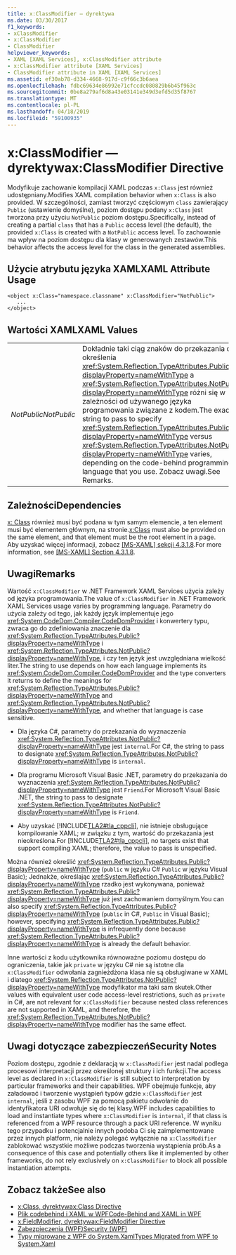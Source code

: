 ```yaml
---
title: x:ClassModifier — dyrektywa
ms.date: 03/30/2017
f1_keywords:
- xClassModifier
- x:ClassModifier
- ClassModifier
helpviewer_keywords:
- XAML [XAML Services], x:ClassModifier attribute
- x:ClassModifier attribute [XAML Services]
- ClassModifier attribute in XAML [XAML Services]
ms.assetid: ef30ab78-d334-4668-917d-c9f66c3b6aea
ms.openlocfilehash: fdbc69634e86992e71cfccdc080829b6b45f963c
ms.sourcegitcommit: 0be8a279af6d8a43e03141e349d3efd5d35f8767
ms.translationtype: MT
ms.contentlocale: pl-PL
ms.lasthandoff: 04/18/2019
ms.locfileid: "59100935"
---
```

# <a name="xclassmodifier-directive"></a><span data-ttu-id="a041c-102">x:ClassModifier — dyrektywa</span><span class="sxs-lookup"><span data-stu-id="a041c-102">x:ClassModifier Directive</span></span>
<span data-ttu-id="a041c-103">Modyfikuje zachowanie kompilacji XAML podczas `x:Class` jest również udostępniany.</span><span class="sxs-lookup"><span data-stu-id="a041c-103">Modifies XAML compilation behavior when `x:Class` is also provided.</span></span> <span data-ttu-id="a041c-104">W szczególności, zamiast tworzyć częściowym `class` zawierający `Public` (ustawienie domyślne), poziom dostępu podany `x:Class` jest tworzona przy użyciu `NotPublic` poziom dostępu.</span><span class="sxs-lookup"><span data-stu-id="a041c-104">Specifically, instead of creating a partial `class` that has a `Public` access level (the default), the provided `x:Class` is created with a `NotPublic` access level.</span></span> <span data-ttu-id="a041c-105">To zachowanie ma wpływ na poziom dostępu dla klasy w generowanych zestawów.</span><span class="sxs-lookup"><span data-stu-id="a041c-105">This behavior affects the access level for the class in the generated assemblies.</span></span>  
  
## <a name="xaml-attribute-usage"></a><span data-ttu-id="a041c-106">Użycie atrybutu języka XAML</span><span class="sxs-lookup"><span data-stu-id="a041c-106">XAML Attribute Usage</span></span>  
  
```  
<object x:Class="namespace.classname" x:ClassModifier="NotPublic">  
   ...  
</object>  
```  
  
## <a name="xaml-values"></a><span data-ttu-id="a041c-107">Wartości XAML</span><span class="sxs-lookup"><span data-stu-id="a041c-107">XAML Values</span></span>  
  
|||  
|-|-|  
|<span data-ttu-id="a041c-108">*NotPublic*</span><span class="sxs-lookup"><span data-stu-id="a041c-108">*NotPublic*</span></span>|<span data-ttu-id="a041c-109">Dokładnie taki ciąg znaków do przekazania do określenia <xref:System.Reflection.TypeAttributes.Public?displayProperty=nameWithType> a <xref:System.Reflection.TypeAttributes.NotPublic?displayProperty=nameWithType> różni się w zależności od używanego języka programowania związane z kodem.</span><span class="sxs-lookup"><span data-stu-id="a041c-109">The exact string to pass to specify <xref:System.Reflection.TypeAttributes.Public?displayProperty=nameWithType> versus <xref:System.Reflection.TypeAttributes.NotPublic?displayProperty=nameWithType> varies, depending on the code-behind programming language that you use.</span></span> <span data-ttu-id="a041c-110">Zobacz uwagi.</span><span class="sxs-lookup"><span data-stu-id="a041c-110">See Remarks.</span></span>|  
  
## <a name="dependencies"></a><span data-ttu-id="a041c-111">Zależności</span><span class="sxs-lookup"><span data-stu-id="a041c-111">Dependencies</span></span>  
 <span data-ttu-id="a041c-112">[x: Class](x-class-directive.md) również musi być podana w tym samym elemencie, a ten element musi być elementem głównym, na stronie.</span><span class="sxs-lookup"><span data-stu-id="a041c-112">[x:Class](x-class-directive.md) must also be provided on the same element, and that element must be the root element in a page.</span></span> <span data-ttu-id="a041c-113">Aby uzyskać więcej informacji, zobacz [ \[MS-XAML\] sekcji 4.3.1.8](https://go.microsoft.com/fwlink/?LinkId=114525).</span><span class="sxs-lookup"><span data-stu-id="a041c-113">For more information, see [\[MS-XAML\] Section 4.3.1.8](https://go.microsoft.com/fwlink/?LinkId=114525).</span></span>  
  
## <a name="remarks"></a><span data-ttu-id="a041c-114">Uwagi</span><span class="sxs-lookup"><span data-stu-id="a041c-114">Remarks</span></span>  
 <span data-ttu-id="a041c-115">Wartość `x:ClassModifier` w .NET Framework XAML Services użycia zależy od języka programowania.</span><span class="sxs-lookup"><span data-stu-id="a041c-115">The value of `x:ClassModifier` in .NET Framework XAML Services usage varies by programming language.</span></span> <span data-ttu-id="a041c-116">Parametry do użycia zależy od tego, jak każdy język implementuje jego <xref:System.CodeDom.Compiler.CodeDomProvider> i konwertery typu, zwraca go do zdefiniowania znaczenie dla <xref:System.Reflection.TypeAttributes.Public?displayProperty=nameWithType> i <xref:System.Reflection.TypeAttributes.NotPublic?displayProperty=nameWithType>, i czy ten język jest uwzględniana wielkość liter.</span><span class="sxs-lookup"><span data-stu-id="a041c-116">The string to use depends on how each language implements its <xref:System.CodeDom.Compiler.CodeDomProvider> and the type converters it returns to define the meanings for <xref:System.Reflection.TypeAttributes.Public?displayProperty=nameWithType> and <xref:System.Reflection.TypeAttributes.NotPublic?displayProperty=nameWithType>, and whether that language is case sensitive.</span></span>  
  
-   <span data-ttu-id="a041c-117">Dla języka C#, parametry do przekazania do wyznaczenia <xref:System.Reflection.TypeAttributes.NotPublic?displayProperty=nameWithType> jest `internal`.</span><span class="sxs-lookup"><span data-stu-id="a041c-117">For C#, the string to pass to designate <xref:System.Reflection.TypeAttributes.NotPublic?displayProperty=nameWithType> is `internal`.</span></span>  
  
-   <span data-ttu-id="a041c-118">Dla programu Microsoft Visual Basic .NET, parametry do przekazania do wyznaczenia <xref:System.Reflection.TypeAttributes.NotPublic?displayProperty=nameWithType> jest `Friend`.</span><span class="sxs-lookup"><span data-stu-id="a041c-118">For Microsoft Visual Basic .NET, the string to pass to designate <xref:System.Reflection.TypeAttributes.NotPublic?displayProperty=nameWithType> is `Friend`.</span></span>  
  
-   <span data-ttu-id="a041c-119">Aby uzyskać [!INCLUDE[TLA2#tla_cppcli](../../../includes/tla2sharptla-cppcli-md.md)], nie istnieje obsługujące kompilowanie XAML; w związku z tym, wartość do przekazania jest nieokreślona.</span><span class="sxs-lookup"><span data-stu-id="a041c-119">For [!INCLUDE[TLA2#tla_cppcli](../../../includes/tla2sharptla-cppcli-md.md)], no targets exist that support compiling XAML; therefore, the value to pass is unspecified.</span></span>  
  
 <span data-ttu-id="a041c-120">Można również określić <xref:System.Reflection.TypeAttributes.Public?displayProperty=nameWithType> (`public` w języku C# `Public` w języku Visual Basic); Jednakże, określając <xref:System.Reflection.TypeAttributes.Public?displayProperty=nameWithType> rzadko jest wykonywana, ponieważ <xref:System.Reflection.TypeAttributes.Public?displayProperty=nameWithType> już jest zachowaniem domyślnym.</span><span class="sxs-lookup"><span data-stu-id="a041c-120">You can also specify <xref:System.Reflection.TypeAttributes.Public?displayProperty=nameWithType> (`public` in C#, `Public` in Visual Basic); however, specifying <xref:System.Reflection.TypeAttributes.Public?displayProperty=nameWithType> is infrequently done because <xref:System.Reflection.TypeAttributes.Public?displayProperty=nameWithType> is already the default behavior.</span></span>  
  
 <span data-ttu-id="a041c-121">Inne wartości z kodu użytkownika równoważne poziomu dostępu do ograniczenia, takie jak `private` w języku C# nie są istotne dla `x:ClassModifier` odwołania zagnieżdżona klasa nie są obsługiwane w XAML i dlatego <xref:System.Reflection.TypeAttributes.NotPublic?displayProperty=nameWithType> modyfikator ma taki sam skutek.</span><span class="sxs-lookup"><span data-stu-id="a041c-121">Other values with equivalent user code access-level restrictions, such as `private` in C#, are not relevant for `x:ClassModifier` because nested class references are not supported in XAML, and therefore, the <xref:System.Reflection.TypeAttributes.NotPublic?displayProperty=nameWithType> modifier has the same effect.</span></span>  
  
## <a name="security-notes"></a><span data-ttu-id="a041c-122">Uwagi dotyczące zabezpieczeń</span><span class="sxs-lookup"><span data-stu-id="a041c-122">Security Notes</span></span>  
 <span data-ttu-id="a041c-123">Poziom dostępu, zgodnie z deklaracją w `x:ClassModifier` jest nadal podlega procesowi interpretacji przez określonej struktury i ich funkcji.</span><span class="sxs-lookup"><span data-stu-id="a041c-123">The access level as declared in `x:ClassModifier` is still subject to interpretation by particular frameworks and their capabilities.</span></span> <span data-ttu-id="a041c-124">WPF obejmuje funkcje, aby załadować i tworzenie wystąpień typów gdzie `x:ClassModifier` jest `internal`, jeśli z zasobu WPF za pomocą pakietu odwołanie do identyfikatora URI odwołuje się do tej klasy.</span><span class="sxs-lookup"><span data-stu-id="a041c-124">WPF includes capabilities to load and instantiate types where `x:ClassModifier` is `internal`, if that class is referenced from a WPF resource through a pack URI reference.</span></span> <span data-ttu-id="a041c-125">W wyniku tego przypadku i potencjalnie innych podoba Ci się zaimplementowane przez innych platform, nie należy polegać wyłącznie na `x:ClassModifier` zablokować wszystkie możliwe podczas tworzenia wystąpienia prób.</span><span class="sxs-lookup"><span data-stu-id="a041c-125">As a consequence of this case and potentially others like it implemented by other frameworks, do not rely exclusively on `x:ClassModifier` to block all possible instantiation attempts.</span></span>  
  
## <a name="see-also"></a><span data-ttu-id="a041c-126">Zobacz także</span><span class="sxs-lookup"><span data-stu-id="a041c-126">See also</span></span>

- [<span data-ttu-id="a041c-127">x:Class, dyrektywa</span><span class="sxs-lookup"><span data-stu-id="a041c-127">x:Class Directive</span></span>](x-class-directive.md)
- [<span data-ttu-id="a041c-128">Plik codebehind i XAML w WPF</span><span class="sxs-lookup"><span data-stu-id="a041c-128">Code-Behind and XAML in WPF</span></span>](../wpf/advanced/code-behind-and-xaml-in-wpf.md)
- [<span data-ttu-id="a041c-129">x:FieldModifier, dyrektywa</span><span class="sxs-lookup"><span data-stu-id="a041c-129">x:FieldModifier Directive</span></span>](x-fieldmodifier-directive.md)
- [<span data-ttu-id="a041c-130">Zabezpieczenia (WPF)</span><span class="sxs-lookup"><span data-stu-id="a041c-130">Security (WPF)</span></span>](../wpf/security-wpf.md)
- [<span data-ttu-id="a041c-131">Typy migrowane z WPF do System.Xaml</span><span class="sxs-lookup"><span data-stu-id="a041c-131">Types Migrated from WPF to System.Xaml</span></span>](types-migrated-from-wpf-to-system-xaml.md)
